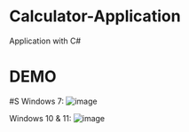 # Calculator-Application
Application with C#

# DEMO
#S 
Windows 7:
![image](https://user-images.githubusercontent.com/68472469/154873446-cba805cb-16a0-419a-b5e8-e75c2a3da30b.png)

Windows 10 & 11:
![image](https://user-images.githubusercontent.com/68472469/154873511-106da816-05d9-4e6f-9702-3bdbee049b60.png)
